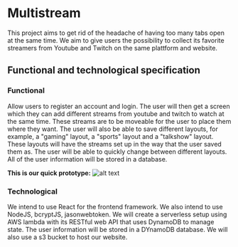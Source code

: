 # Multistream

This project aims to get rid of the headache of having too many tabs open at the same time. We aim to give users the possibility to collect its favorite streamers from Youtube and Twitch on the same plattform and website. 

## Functional and technological specification

### Functional

Allow users to register an account and login. The user will then get a screen which they can add different streams from youtube and twitch to watch at the same time. These streams are to be moveable for the user to place them where they want. The user will also be able to save different layouts, for example, a "gaming" layout, a "sports" layout and a "talkshow" layout. These layouts will have the streams set up in the way that the user saved them as. The user will be able to quickly change between different layouts. All of the user information will be stored in a database.


**This is our quick prototype:**
![alt text](https://cdn.discordapp.com/attachments/712218313396060281/961188710043508746/unknown.png)


### Technological

We intend to use React for the frontend framework. We also intend to use NodeJS, bcryptJS, jasonwebtoken. We will create a serverless setup using AWS lambda with its RESTful web API that uses DynamoDB to manage state. The user information will be stored in a DYnamoDB database. We will also use a s3 bucket to host our website. 
